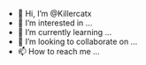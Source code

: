 - 👋 Hi, I’m @Killercatx
- 👀 I’m interested in ...
- 🌱 I’m currently learning ...
- 💞️ I’m looking to collaborate on ...
- 📫 How to reach me ...

<!---
Killercatx/Killercatx is a ✨ special ✨ repository because its `README.md` (this file) appears on your GitHub profile.
You can click the Preview link to take a look at your changes.
--->
